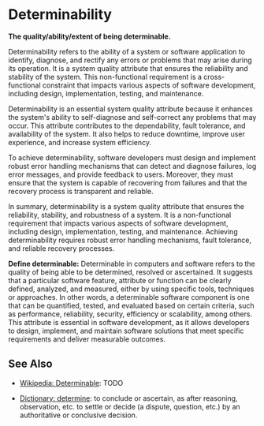 # Determinability

**The quality/ability/extent of being determinable.**

<span data-chatgpt-prompt="explain determinability (system quality attribute, non-functional requirement, cross-functional constraint )">

Determinability refers to the ability of a system or software application to identify, diagnose, and rectify any errors or problems that may arise during its operation. It is a system quality attribute that ensures the reliability and stability of the system. This non-functional requirement is a cross-functional constraint that impacts various aspects of software development, including design, implementation, testing, and maintenance.

Determinability is an essential system quality attribute because it enhances the system's ability to self-diagnose and self-correct any problems that may occur. This attribute contributes to the dependability, fault tolerance, and availability of the system. It also helps to reduce downtime, improve user experience, and increase system efficiency.

To achieve determinability, software developers must design and implement robust error handling mechanisms that can detect and diagnose failures, log error messages, and provide feedback to users. Moreover, they must ensure that the system is capable of recovering from failures and that the recovery process is transparent and reliable.

In summary, determinability is a system quality attribute that ensures the reliability, stability, and robustness of a system. It is a non-functional requirement that impacts various aspects of software development, including design, implementation, testing, and maintenance. Achieving determinability requires robust error handling mechanisms, fault tolerance, and reliable recovery processes.

</span>

**Define determinable:** <span data-chatgpt-prompt="define determinable (computers and software)">Determinable in computers and software refers to the quality of being able to be determined, resolved or ascertained. It suggests that a particular software feature, attribute or function can be clearly defined, analyzed, and measured, either by using specific tools, techniques or approaches. In other words, a determinable software component is one that can be quantified, tested, and evaluated based on certain criteria, such as performance, reliability, security, efficiency or scalability, among others. This attribute is essential in software development, as it allows developers to design, implement, and maintain software solutions that meet specific requirements and deliver measurable outcomes.</span>

## See Also

* [Wikipedia: Determinable](https://wikipedia.org/wiki/Determinable): TODO

* [Dictionary: determine](https://www.dictionary.com/browse/determine): to conclude or ascertain, as after reasoning, observation, etc. to settle or decide (a dispute, question, etc.) by an authoritative or conclusive decision.
